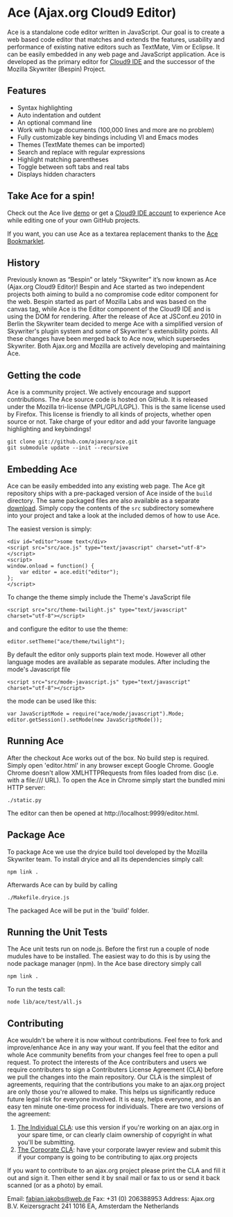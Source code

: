 Ace (Ajax.org Cloud9 Editor)
============================

Ace is a standalone code editor written in JavaScript. Our goal is to create a web based code editor that matches and extends the features, usability and performance of existing native editors such as TextMate, Vim or Eclipse. It can be easily embedded in any web page and JavaScript application. Ace is developed as the primary editor for [Cloud9 IDE](http://www.cloud9ide.com/) and the successor of the Mozilla Skywriter (Bespin) Project.

Features
--------

* Syntax highlighting
* Auto indentation and outdent
* An optional command line
* Work with huge documents (100,000 lines and more are no problem)
* Fully customizable key bindings including VI and Emacs modes
* Themes (TextMate themes can be imported)
* Search and replace with regular expressions
* Highlight matching parentheses
* Toggle between soft tabs and real tabs
* Displays hidden characters

Take Ace for a spin!
--------------------

Check out the Ace live [demo](http://ajaxorg.github.com/ace/build/editor.html) or get a [Cloud9 IDE account](http://run.cloud9ide.com) to experience Ace while editing one of your own GitHub projects.

If you want, you can use Ace as a textarea replacement thanks to the [Ace Bookmarklet](http://ajaxorg.github.com/ace/build/textarea/editor.html).

History
-------

Previously known as “Bespin” or lately “Skywriter” it’s now known as Ace (Ajax.org Cloud9 Editor)! Bespin and Ace started as two independent projects both aiming to build a no compromise code editor component for the web. Bespin started as part of Mozilla Labs and was based on the canvas tag, while Ace is the Editor component of the Cloud9 IDE and is using the DOM for rendering. After the release of Ace at JSConf.eu 2010 in Berlin the Skywriter team decided to merge Ace with a simplified version of Skywriter's plugin system and some of Skywriter's extensibility points. All these changes have been merged back to Ace now, which supersedes Skywriter. Both Ajax.org and Mozilla are actively developing and maintaining Ace.

Getting the code
----------------

Ace is a community project. We actively encourage and support contributions. The Ace source code is hosted on GitHub. It is released under the Mozilla tri-license (MPL/GPL/LGPL). This is the same license used by Firefox. This license is friendly to all kinds of projects, whether open source or not. Take charge of your editor and add your favorite language highlighting and keybindings!

    git clone git://github.com/ajaxorg/ace.git
    git submodule update --init --recursive

Embedding Ace
-------------

Ace can be easily embedded into any existing web page. The Ace git repository ships with a pre-packaged version of Ace inside of the `build` directory. The same packaged files are also available as a separate [download](https://github.com/ajaxorg/ace/downloads). Simply copy the contents of the `src` subdirectory somewhere into your project and take a look at the included demos of how to use Ace.

The easiest version is simply:

    <div id="editor">some text</div>
    <script src="src/ace.js" type="text/javascript" charset="utf-8"></script>
    <script>
    window.onload = function() {
        var editor = ace.edit("editor");
    };
    </script>
    
To change the theme simply include the Theme's JavaScript file

    <script src="src/theme-twilight.js" type="text/javascript" charset="utf-8"></script>
    
and configure the editor to use the theme:

    editor.setTheme("ace/theme/twilight");
    
By default the editor only supports plain text mode. However all other language modes are available as separate modules. After including the mode's Javascript file

    <script src="src/mode-javascript.js" type="text/javascript" charset="utf-8"></script>
    
the mode can be used like this:

    var JavaScriptMode = require("ace/mode/javascript").Mode;
    editor.getSession().setMode(new JavaScriptMode());

Running Ace
-----------

After the checkout Ace works out of the box. No build step is required. Simply open 'editor.html' in any browser except Google Chrome. Google Chrome doesn't allow XMLHTTPRequests from files loaded from disc (i.e. with a file:/// URL). To open the Ace in Chrome simply start the bundled mini HTTP server:

    ./static.py

The editor can then be opened at http://localhost:9999/editor.html.

Package Ace
-----------

To package Ace we use the dryice build tool developed by the Mozilla Skywriter team. To install dryice and all its dependencies simply call:

    npm link .

Afterwards Ace can by build by calling

    ./Makefile.dryice.js

The packaged Ace will be put in the 'build' folder.

Running the Unit Tests
----------------------

The Ace unit tests run on node.js. Before the first run a couple of node mudules have to be installed. The easiest way to do this is by using the node package manager (npm). In the Ace base directory simply call

    npm link .

To run the tests call:

    node lib/ace/test/all.js

Contributing
------------

Ace wouldn't be where it is now without contributions. Feel free to fork and improve/enhance Ace in any way your want. If you feel that the editor and whole Ace community benefits from your changes feel free to open a pull request. To protect the interests of the Ace contributers and users we require contributers to sign a Contributers License Agreement (CLA) before we pull the changes into the main repository. Our CLA is the simplest of agreements, requiring that the contributions you make to an ajax.org project are only those you're allowed to make. This helps us significantly reduce future legal risk for everyone involved. It is easy, helps everyone, and is an easy ten minute one-time process for individuals. There are two versions of the agreement:

1. [The Individual CLA](https://github.com/ajaxorg/ace/raw/master/doc/Contributor_License_Agreement-v2.pdf): use this version if you're working on an ajax.org in your spare time, or can clearly claim ownership of copyright in what you'll be submitting.
2. [The Corporate CLA](https://github.com/ajaxorg/ace/raw/master/doc/Corporate_Contributor_License_Agreement-v2.pdf): have your corporate lawyer review and submit this if your company is going to be contributing to ajax.org  projects

If you want to contribute to an ajax.org project please print the CLA and fill it out and sign it. Then either send it by snail mail or fax to us or send it back scanned (or as a photo) by email.

Email: fabian.jakobs@web.de
Fax: +31 (0) 206388953
Address: Ajax.org B.V.
  Keizersgracht 241
  1016 EA, Amsterdam
  the Netherlands